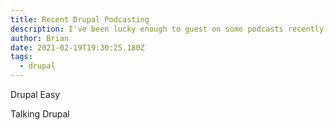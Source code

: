 ```yaml
---
title: Recent Drupal Podcasting
description: I've been lucky enough to guest on some podcasts recently.
author: Brian
date: 2021-02-19T19:30:25.180Z
tags:
  - drupal
---
```

Drupal Easy

Talking Drupal